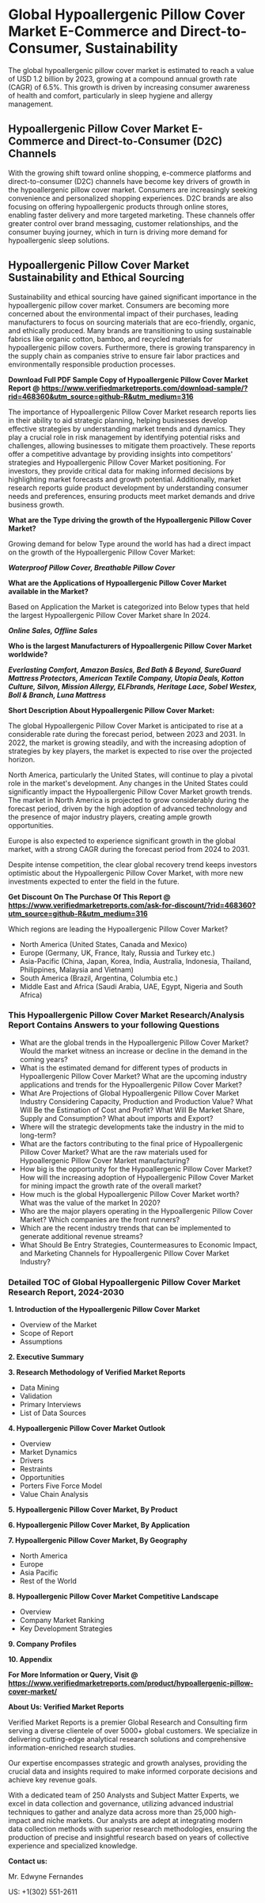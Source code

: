 <h1>Global Hypoallergenic Pillow Cover Market E-Commerce and Direct-to-Consumer, Sustainability</h1><p class=""><p>The global hypoallergenic pillow cover market is estimated to reach a value of USD 1.2 billion by 2023, growing at a compound annual growth rate (CAGR) of 6.5%. This growth is driven by increasing consumer awareness of health and comfort, particularly in sleep hygiene and allergy management.</p><h2>Hypoallergenic Pillow Cover Market E-Commerce and Direct-to-Consumer (D2C) Channels</h2><p>With the growing shift toward online shopping, e-commerce platforms and direct-to-consumer (D2C) channels have become key drivers of growth in the hypoallergenic pillow cover market. Consumers are increasingly seeking convenience and personalized shopping experiences. D2C brands are also focusing on offering hypoallergenic products through online stores, enabling faster delivery and more targeted marketing. These channels offer greater control over brand messaging, customer relationships, and the consumer buying journey, which in turn is driving more demand for hypoallergenic sleep solutions.</p><h2>Hypoallergenic Pillow Cover Market Sustainability and Ethical Sourcing</h2><p>Sustainability and ethical sourcing have gained significant importance in the hypoallergenic pillow cover market. Consumers are becoming more concerned about the environmental impact of their purchases, leading manufacturers to focus on sourcing materials that are eco-friendly, organic, and ethically produced. Many brands are transitioning to using sustainable fabrics like organic cotton, bamboo, and recycled materials for hypoallergenic pillow covers. Furthermore, there is growing transparency in the supply chain as companies strive to ensure fair labor practices and environmentally responsible production processes.</p></p><p class=""><strong>Download Full PDF Sample Copy of Hypoallergenic Pillow Cover Market Report @ <a href="https://www.verifiedmarketreports.com/download-sample/?rid=468360&utm_source=github-R&utm_medium=316" target="_blank">https://www.verifiedmarketreports.com/download-sample/?rid=468360&utm_source=github-R&utm_medium=316</a></strong></p><p>The importance of&nbsp;Hypoallergenic Pillow Cover Market research reports lies in their ability to aid strategic planning, helping businesses develop effective strategies by understanding market trends and dynamics. They play a crucial role in risk management by identifying potential risks and challenges, allowing businesses to mitigate them proactively. These reports offer a competitive advantage by providing insights into competitors' strategies and Hypoallergenic Pillow Cover Market positioning. For investors, they provide critical data for making informed decisions by highlighting market forecasts and growth potential. Additionally, market research reports guide product development by understanding consumer needs and preferences, ensuring products meet market demands and drive business growth.</p><p><strong>What are the&nbsp;Type driving the growth of the Hypoallergenic Pillow Cover Market?</strong></p><p id="" class="">Growing demand for below Type around the world has had a direct impact on the growth of the Hypoallergenic Pillow Cover Market:</p><p class=""><em><strong>Waterproof Pillow Cover, Breathable Pillow Cover</strong></em></p><p class=""><strong>What are the&nbsp;Applications&nbsp;of Hypoallergenic Pillow Cover Market available in the Market?</strong></p><p id="" class="">Based on Application the Market is categorized into Below types that held the largest Hypoallergenic Pillow Cover Market share In 2024.</p><p class=""><em><strong>Online Sales, Offline Sales</strong></em></p><p class=""><strong>Who is the largest Manufacturers of Hypoallergenic Pillow Cover Market worldwide?</strong></p><p><em><strong>Everlasting Comfort, Amazon Basics, Bed Bath & Beyond, SureGuard Mattress Protectors, American Textile Company, Utopia Deals, Kotton Culture, Silvon, Mission Allergy, ELFbrands, Heritage Lace, Sobel Westex, Boll & Branch, Luna Mattress</strong></em></p><p id="" class=""><strong>Short Description About Hypoallergenic Pillow Cover Market:</strong></p><p>The global Hypoallergenic Pillow Cover Market is anticipated to rise at a considerable rate during the forecast period, between 2023 and 2031. In 2022, the market is growing steadily, and with the increasing adoption of strategies by key players, the market is expected to rise over the projected horizon.</p><p>North America, particularly the United States, will continue to play a pivotal role in the market's development. Any changes in the United States could significantly impact the Hypoallergenic Pillow Cover Market growth trends. The market in North America is projected to grow considerably during the forecast period, driven by the high adoption of advanced technology and the presence of major industry players, creating ample growth opportunities.</p><p>Europe is also expected to experience significant growth in the global market, with a strong CAGR during the forecast period from 2024 to 2031.</p><p>Despite intense competition, the clear global recovery trend keeps investors optimistic about the Hypoallergenic Pillow Cover Market, with more new investments expected to enter the field in the future.</p><p id="" class=""><strong>Get Discount On The Purchase Of This Report @ <a href="https://www.verifiedmarketreports.com/ask-for-discount/?rid=468360?utm_source=github-R&utm_medium=316" target="_blank">https://www.verifiedmarketreports.com/ask-for-discount/?rid=468360?utm_source=github-R&utm_medium=316</a></strong></p><p class="">Which regions are leading the Hypoallergenic Pillow Cover Market?</p><ul><li>North America (United States, Canada and Mexico)</li><li>Europe (Germany, UK, France, Italy, Russia and Turkey etc.)</li><li>Asia-Pacific (China, Japan, Korea, India, Australia, Indonesia, Thailand, Philippines, Malaysia and Vietnam)</li><li>South America (Brazil, Argentina, Columbia etc.)</li><li>Middle East and Africa (Saudi Arabia, UAE, Egypt, Nigeria and South Africa)</li></ul><h3 id="" class="">This Hypoallergenic Pillow Cover Market Research/Analysis Report Contains Answers to your following Questions</h3><ul><li>What are the global trends in the Hypoallergenic Pillow Cover Market? Would the market witness an increase or decline in the demand in the coming years?</li><li>What is the estimated demand for different types of products in Hypoallergenic Pillow Cover Market? What are the upcoming industry applications and trends for the Hypoallergenic Pillow Cover Market?</li><li>What Are Projections of Global Hypoallergenic Pillow Cover Market Industry Considering Capacity, Production and Production Value? What Will Be the Estimation of Cost and Profit? What Will Be Market Share, Supply and Consumption? What about imports and Export?</li><li>Where will the strategic developments take the industry in the mid to long-term?</li><li>What are the factors contributing to the final price of Hypoallergenic Pillow Cover Market? What are the raw materials used for Hypoallergenic Pillow Cover Market manufacturing?</li><li>How big is the opportunity for the Hypoallergenic Pillow Cover Market? How will the increasing adoption of Hypoallergenic Pillow Cover Market for mining impact the growth rate of the overall market?</li><li>How much is the global Hypoallergenic Pillow Cover Market worth? What was the value of the market In 2020?</li><li>Who are the major players operating in the Hypoallergenic Pillow Cover Market? Which companies are the front runners?</li><li>Which are the recent industry trends that can be implemented to generate additional revenue streams?</li><li>What Should Be Entry Strategies, Countermeasures to Economic Impact, and Marketing Channels for Hypoallergenic Pillow Cover Market Industry?</li></ul><h3 id="" class="">Detailed TOC of Global Hypoallergenic Pillow Cover Market Research Report, 2024-2030</h3><p id="" class=""><strong>1. Introduction of the Hypoallergenic Pillow Cover Market</strong></p><ul><li>Overview of the Market</li><li>Scope of Report</li><li>Assumptions</li></ul><p id="" class=""><strong>2. Executive Summary</strong></p><p id="" class=""><strong>3. Research Methodology of Verified Market Reports</strong></p><ul><li>Data Mining</li><li>Validation</li><li>Primary Interviews</li><li>List of Data Sources</li></ul><p id="" class=""><strong>4. Hypoallergenic Pillow Cover Market Outlook</strong></p><ul><li>Overview</li><li>Market Dynamics</li><li>Drivers</li><li>Restraints</li><li>Opportunities</li><li>Porters Five Force Model</li><li>Value Chain Analysis</li></ul><p id="" class=""><strong>5. Hypoallergenic Pillow Cover Market, By Product</strong></p><p id="" class=""><strong>6. Hypoallergenic Pillow Cover Market, By Application</strong></p><p id="" class=""><strong>7. Hypoallergenic Pillow Cover Market, By Geography</strong></p><ul><li>North America</li><li>Europe</li><li>Asia Pacific</li><li>Rest of the World</li></ul><p id="" class=""><strong>8. Hypoallergenic Pillow Cover Market Competitive Landscape</strong></p><ul><li>Overview</li><li>Company Market Ranking</li><li>Key Development Strategies</li></ul><p id="" class=""><strong>9. Company Profiles</strong></p><p id="" class=""><strong>10. Appendix</strong></p><p id="" class=""><strong>For More Information or Query, Visit @ <a href="https://www.verifiedmarketreports.com/product/hypoallergenic-pillow-cover-market/" target="_blank">https://www.verifiedmarketreports.com/product/hypoallergenic-pillow-cover-market/</a></strong></p><p id="" class=""><strong>About Us: Verified Market Reports</strong></p><p id="" class="">Verified Market Reports is a premier Global Research and Consulting firm serving a diverse clientele of over 5000+ global customers. We specialize in delivering cutting-edge analytical research solutions and comprehensive information-enriched research studies.</p><p id="" class="">Our expertise encompasses strategic and growth analyses, providing the crucial data and insights required to make informed corporate decisions and achieve key revenue goals.</p><p id="" class="">With a dedicated team of 250 Analysts and Subject Matter Experts, we excel in data collection and governance, utilizing advanced industrial techniques to gather and analyze data across more than 25,000 high-impact and niche markets. Our analysts are adept at integrating modern data collection methods with superior research methodologies, ensuring the production of precise and insightful research based on years of collective experience and specialized knowledge.</p><p id="" class=""><strong>Contact us:</strong></p><p id="" class="">Mr. Edwyne Fernandes</p><p id="" class="">US: +1(302) 551-2611</p>
